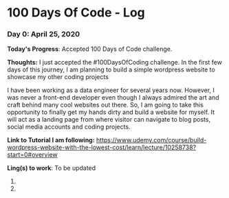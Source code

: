 # 100 Days Of Code - Log

### Day 0: April 25, 2020

**Today's Progress**: Accepted 100 Days of Code challenge.

**Thoughts:** I just accepted the #100DaysOfCoding challenge. In the first few days of this journey, I am planning to build a simple wordpress website to showcase my other coding projects

I have been working as a data engineer for several years now. However, I was never a front-end developer even though I always admired the art and craft behind many cool websites out there. So, I am going to take this opportunity to finally get my hands dirty and build a website for myself. It will act as a landing page from where visitor can navigate to blog posts, social media accounts and coding projects.

**Link to Tutorial I am following:** https://www.udemy.com/course/build-wordpress-website-with-the-lowest-cost/learn/lecture/10258738?start=0#overview


**Ling(s) to work**: To be updated

1.
2.
